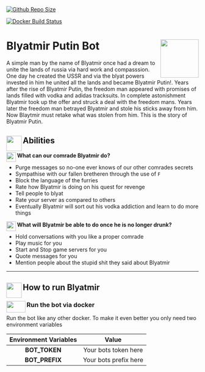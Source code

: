 [![Github Repo Size](https://img.shields.io/github/repo-size/AntonyHanna/Blyatmir-Putin-Bot.svg?style=popout)](https://github.com/AntonyHanna/Blyatmir-Putin-Bot)

[![Docker Build Status](https://img.shields.io/docker/cloud/build/antonyhanna/blyatmir-putin-bot.svg?style=popout)](https://cloud.docker.com/repository/docker/antonyhanna/blyatmir-putin-bot)


Blyatmir Putin Bot <img align="right" width="100" height="100" src="https://cdn.discordapp.com/attachments/559700127275679762/591566828367642635/dd321c999e478a17136a288dd15144e2.png">
======================
A simple man by the name of Blyatmir once had a dream to unite the lands of russia via hard work and compasssion. One day he created the USSR and via the blyat powers invested in him he united all the lands and became Blyatmir Putin!. Years after the rise of Blyatmir Putin, the freedom man appeared with promises of lands filled with vodka and adidas tracksuits. In complete astonishment Blyatmir took up the offer and struck a deal with the freedom mans. Years later the freedom man betrayed Blyatmir and stole his sticks away from him. Now Blaytmir must retake what was stolen from him. This is the story of Blyatmir Putin.
 
 Abilities <img align="left" width="40" height="40" src="https://emojipedia-us.s3.dualstack.us-west-1.amazonaws.com/thumbs/120/microsoft/209/man-mage_1f9d9-200d-2642-fe0f.png">
 ---------
 **What can our comrade Blyatmir do?**<img align="left" width="25" height="25" src="https://emojipedia-us.s3.dualstack.us-west-1.amazonaws.com/thumbs/120/microsoft/209/clipboard_1f4cb.png">
  - Purge messages so no-one ever knows of our other comrades secrets
  - Sympathise with our fallen bretheren through the use of `F`
  - Block the language of the furries
  - Rate how Blyatmir is doing on his quest for revenge
  - Tell people to blyat
  - Rate your server as compared to others
  - Eventually Blyatmir will sort out his vodka addiction and learn to do more things
  
 **What will Blyatmir be able to do once he is no longer drunk?** <img align="left" width="25" height="25" src="https://emojipedia-us.s3.dualstack.us-west-1.amazonaws.com/thumbs/120/microsoft/209/cocktail-glass_1f378.png">
  - Hold conversations with you like a proper comrade 
  - Play music for you
  - Start and Stop game servers for you
  - Quote messages for you
  - Mention people about the stupid shit they said about Blyatmir
  
  ___
 
 How to run Blyatmir <img align="left" width="40" height="40" src="https://emojipedia-us.s3.dualstack.us-west-1.amazonaws.com/thumbs/120/microsoft/209/man-running_1f3c3-200d-2642-fe0f.png">
 -

### Run the bot via docker <img align="left" width="50" height="30" src="https://cdn.discordapp.com/attachments/559700127275679762/591585009358471182/docker-whale-home-logo.png">

Run the bot like any other docker. To make it even better you only need two environment variables
  
  |  Environment Variables   |           Value                       |
  |:------------------------:|:-------------------------------------:|
  |**BOT_TOKEN**             | Your bots token here                  |
  |**BOT_PREFIX**            | Your bots prefix here                 |
   
  
